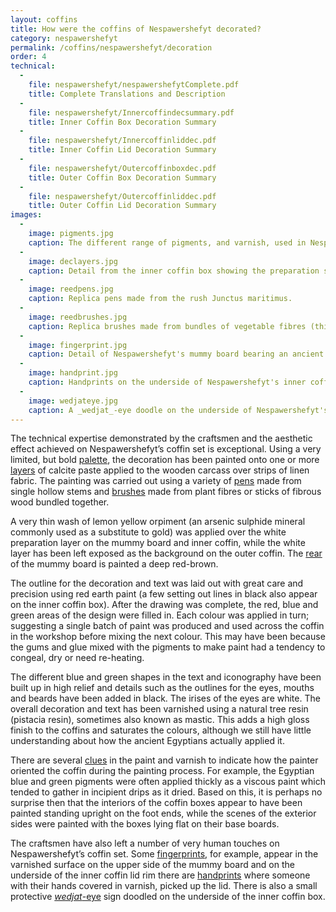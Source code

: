 ```yaml
---
layout: coffins
title: How were the coffins of Nespawershefyt decorated?
category: nespawershefyt
permalink: /coffins/nespawershefyt/decoration
order: 4
technical:
  -
    file: nespawershefyt/nespawershefytComplete.pdf
    title: Complete Translations and Description
  -
    file: nespawershefyt/Innercoffindecsummary.pdf
    title: Inner Coffin Box Decoration Summary
  -
    file: nespawershefyt/Innercoffinliddec.pdf
    title: Inner Coffin Lid Decoration Summary
  -
    file: nespawershefyt/Outercoffinboxdec.pdf
    title: Outer Coffin Box Decoration Summary
  -
    file: nespawershefyt/Outercoffinliddec.pdf
    title: Outer Coffin Lid Decoration Summary
images:
  -
    image: pigments.jpg
    caption: The different range of pigments, and varnish, used in Nespawershefyt's coffin set.
  -
    image: declayers.jpg
    caption: Detail from the inner coffin box showing the preparation surface layers.
  -
    image: reedpens.jpg
    caption: Replica pens made from the rush Junctus maritimus.
  - 
    image: reedbrushes.jpg
    caption: Replica brushes made from bundles of vegetable fibres (thin rope).
  -
    image: fingerprint.jpg
    caption: Detail of Nespawershefyt's mummy board bearing an ancient fingerprint. 
  -
    image: handprint.jpg
    caption: Handprints on the underside of Nespawershefyt's inner coffin lid where someone with their hands covered in varnish picked up the lid.
  -
    image: wedjateye.jpg
    caption: A _wedjat_-eye doodle on the underside of Nespawershefyt's inner coffin box.
---
```



The technical expertise demonstrated by the craftsmen and the aesthetic effect achieved
on Nespawershefyt’s coffin set is exceptional. Using a very limited, but bold [palette](/images/nespawershefyt/pigments.jpg),
the decoration has been painted onto one or more [layers](/images/nespawershefyt/declayers.jpg) of calcite paste applied to the
wooden carcass over strips of linen fabric. The painting was carried out using a variety
of [pens](/images/nespawershefyt/reedpens.jpg) made from single hollow stems and [brushes](/images/nespawershefyt/reedbrushes.jpg) made from plant fibres or sticks of fibrous wood bundled together.

A very thin wash of lemon yellow orpiment (an arsenic sulphide mineral commonly used as a
substitute to gold) was applied over the white preparation layer on the mummy board and
inner coffin, while the white layer has been left exposed as the background on the outer
coffin. The [rear](/images/nespawershefyt/rearofmummyboard.jpg) of the mummy board is painted a deep red-brown.

The outline for the decoration and text was laid out with great care and precision using
 red earth paint (a few setting out lines in black also appear on the inner coffin box).
 After the drawing was complete, the red, blue and green areas of the design were filled
 in. Each colour was applied in turn; suggesting a single batch of paint was produced and
  used across the coffin in the workshop before mixing the next colour. This may have
  been because the gums and glue mixed with the pigments to make paint had a tendency
  to congeal, dry or need re-heating.

The different blue and green shapes in the text and iconography have been built up in high
 relief and details such as the outlines for the eyes, mouths and beards have been added
  in black. The irises of the eyes are white. The overall decoration and text has been varnished using a natural tree resin (pistacia resin), sometimes also known as mastic. This adds a high gloss finish to the coffins and saturates the colours, although we still have little understanding about how the ancient Egyptians actually applied it.

There are several [clues](/images/nespawershefyt/paintdrip.jpg) in the paint and varnish to indicate how the painter oriented the coffin during the painting process. For example, the Egyptian blue and green pigments were often applied thickly as a viscous paint which tended to gather in incipient drips as it dried. Based on this, it is perhaps no surprise then that the interiors of the coffin boxes appear to have been painted standing upright on the foot ends, while the scenes of the exterior sides were painted with the boxes lying flat on their base boards.

The craftsmen have also left a number of very human touches on Nespawershefyt’s coffin set. Some [fingerprints](/images/nespawershefyt/fingerprint.jpg), for example, appear in the varnished surface on the upper side of the mummy board and on the underside of the inner coffin lid rim there are [handprints](/images/nespawershefyt/handprint.jpg) where someone with their hands covered in varnish, picked up the lid. There is also a small protective [_wedjat_-eye](/images/nespawershefyt/wedjateye.jpg) sign doodled on the underside of the inner coffin box.
